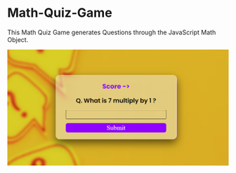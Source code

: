 # Math-Quiz-Game

This Math Quiz Game generates Questions through the JavaScript Math Object.

<img src="sources/images/mathquizgame.png">
